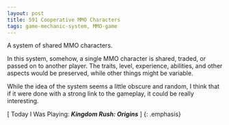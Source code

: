 ```yaml
---
layout: post
title: 591 Cooperative MMO Characters
tags: game-mechanic-system, MMO-game
---
```

A system of shared MMO characters.

In this system, somehow, a single MMO character is shared, traded, or passed on to another player.  The traits, level, experience, abilities, and other aspects would be preserved, while other things might be variable.

While the idea of the system seems a little obscure and random, I think that if it were done with a strong link to the gameplay, it could be really interesting.

[ Today I Was Playing: ***Kingdom Rush: Origins*** ]
{: .emphasis}